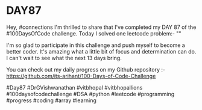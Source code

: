 # DAY87
Hey, #connections I'm thrilled to share that I've completed my DAY 87 of the #100DaysOfCode challenge. Today I solved one leetcode problem:- ""

I'm so glad to participate in this challenge and push myself to become a better coder. It's amazing what a little bit of focus and determination can do. I can't wait to see what the next 13 days bring.

You can check out my daily progress on my Github repository :- https://github.com/its-arihant/100-Days-of-Code-Challenge

#Day87 #DrGVishwanathan #vitbhopal #vitbhopallions #100daysofcodechallenge #DSA #python #leetcode #programming #progress #coding #array #learning 